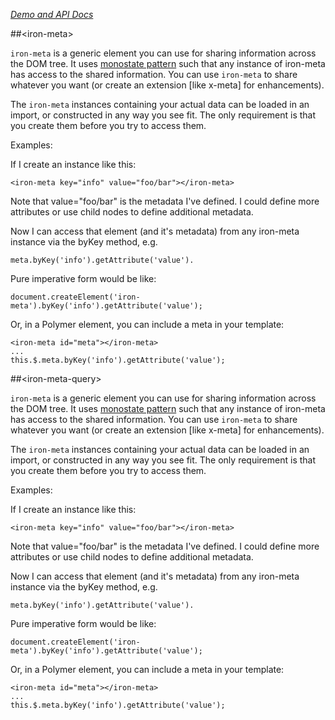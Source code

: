 
<!---

This README is automatically generated from the comments in these files:
iron-meta.html

Edit those files, and our readme bot will duplicate them over here!
Edit this file, and the bot will squash your changes :)

-->

_[Demo and API Docs](https://elements.polymer-project.org/elements/iron-meta)_


##&lt;iron-meta&gt;


`iron-meta` is a generic element you can use for sharing information across the DOM tree.
It uses [monostate pattern](http://c2.com/cgi/wiki?MonostatePattern) such that any
instance of iron-meta has access to the shared
information. You can use `iron-meta` to share whatever you want (or create an extension
[like x-meta] for enhancements).

The `iron-meta` instances containing your actual data can be loaded in an import,
or constructed in any way you see fit. The only requirement is that you create them
before you try to access them.

Examples:

If I create an instance like this:

    <iron-meta key="info" value="foo/bar"></iron-meta>

Note that value="foo/bar" is the metadata I've defined. I could define more
attributes or use child nodes to define additional metadata.

Now I can access that element (and it's metadata) from any iron-meta instance
via the byKey method, e.g.

    meta.byKey('info').getAttribute('value').

Pure imperative form would be like:

    document.createElement('iron-meta').byKey('info').getAttribute('value');

Or, in a Polymer element, you can include a meta in your template:

    <iron-meta id="meta"></iron-meta>
    ...
    this.$.meta.byKey('info').getAttribute('value');



##&lt;iron-meta-query&gt;


`iron-meta` is a generic element you can use for sharing information across the DOM tree.
It uses [monostate pattern](http://c2.com/cgi/wiki?MonostatePattern) such that any
instance of iron-meta has access to the shared
information. You can use `iron-meta` to share whatever you want (or create an extension
[like x-meta] for enhancements).

The `iron-meta` instances containing your actual data can be loaded in an import,
or constructed in any way you see fit. The only requirement is that you create them
before you try to access them.

Examples:

If I create an instance like this:

    <iron-meta key="info" value="foo/bar"></iron-meta>

Note that value="foo/bar" is the metadata I've defined. I could define more
attributes or use child nodes to define additional metadata.

Now I can access that element (and it's metadata) from any iron-meta instance
via the byKey method, e.g.

    meta.byKey('info').getAttribute('value').

Pure imperative form would be like:

    document.createElement('iron-meta').byKey('info').getAttribute('value');

Or, in a Polymer element, you can include a meta in your template:

    <iron-meta id="meta"></iron-meta>
    ...
    this.$.meta.byKey('info').getAttribute('value');


